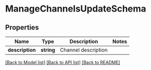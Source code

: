 # ManageChannelsUpdateSchema

## Properties
Name | Type | Description | Notes
------------ | ------------- | ------------- | -------------
**description** | **string** | Channel description | 

[[Back to Model list]](../README.md#documentation-for-models) [[Back to API list]](../README.md#documentation-for-api-endpoints) [[Back to README]](../README.md)


